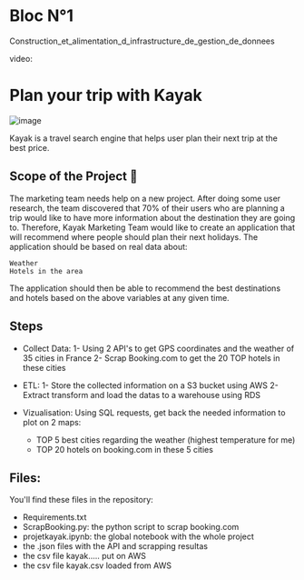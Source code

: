 # Bloc N°1
Construction_et_alimentation_d_infrastructure_de_gestion_de_donnees

video:

# Plan your trip with Kayak
![image](https://user-images.githubusercontent.com/115455973/222426897-6d77f93f-5368-4253-b27e-0d8c6f1ac00f.png)

Kayak is a travel search engine that helps user plan their next trip at the best price.

## Scope of the Project 🚧
The marketing team needs help on a new project. After doing some user research, the team discovered that 70% of their users who are planning a trip would like to have more information about the destination they are going to.
Therefore, Kayak Marketing Team would like to create an application that will recommend where people should plan their next holidays. The application should be based on real data about:

    Weather
    Hotels in the area

The application should then be able to recommend the best destinations and hotels based on the above variables at any given time.

## Steps

- Collect Data:
  1- Using 2 API's to get GPS coordinates and the weather of 35 cities in France
  2- Scrap Booking.com to get the 20 TOP hotels in these cities
  
- ETL:
  1- Store the collected information on a S3 bucket using AWS
  2- Extract transform and load the datas to a warehouse using RDS
 
 - Vizualisation:
 Using SQL requests, get back the needed information to plot on 2 maps:
   * TOP 5 best cities regarding the weather (highest temperature for me)
   * TOP 20 hotels on booking.com in these 5 cities
     
## Files:
You'll find these files in the repository:
  - Requirements.txt 
  - ScrapBooking.py: the python script to scrap booking.com
  - projetkayak.ipynb: the global notebook with the whole project
  - the .json files with the API and scrapping resultas
  - the csv file kayak..... put on AWS 
  - the csv file kayak.csv loaded from AWS
